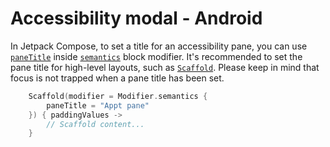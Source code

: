# Accessibility modal - Android

In Jetpack Compose, to set a title for an accessibility pane, you can use [`paneTitle`](https://developer.android.com/reference/kotlin/androidx/compose/ui/semantics/package-summary#(androidx.compose.ui.semantics.SemanticsPropertyReceiver).paneTitle()) inside [`semantics`](https://developer.android.com/reference/kotlin/androidx/compose/ui/semantics/package-summary#(androidx.compose.ui.Modifier).semantics(kotlin.Boolean,kotlin.Function1)) block modifier. It's recommended to set the pane title for high-level layouts, such as [`Scaffold`](https://developer.android.com/reference/kotlin/androidx/compose/material/package-summary#Scaffold(androidx.compose.foundation.layout.WindowInsets,androidx.compose.ui.Modifier,androidx.compose.material.ScaffoldState,kotlin.Function0,kotlin.Function0,kotlin.Function1,kotlin.Function0,androidx.compose.material.FabPosition,kotlin.Boolean,kotlin.Function1,kotlin.Boolean,androidx.compose.ui.graphics.Shape,androidx.compose.ui.unit.Dp,androidx.compose.ui.graphics.Color,androidx.compose.ui.graphics.Color,androidx.compose.ui.graphics.Color,androidx.compose.ui.graphics.Color,androidx.compose.ui.graphics.Color,kotlin.Function1)). Please keep in mind that focus is not trapped when a pane title has been set.

```kotlin
    Scaffold(modifier = Modifier.semantics {
        paneTitle = "Appt pane"
    }) { paddingValues ->
        // Scaffold content...
    }
```
